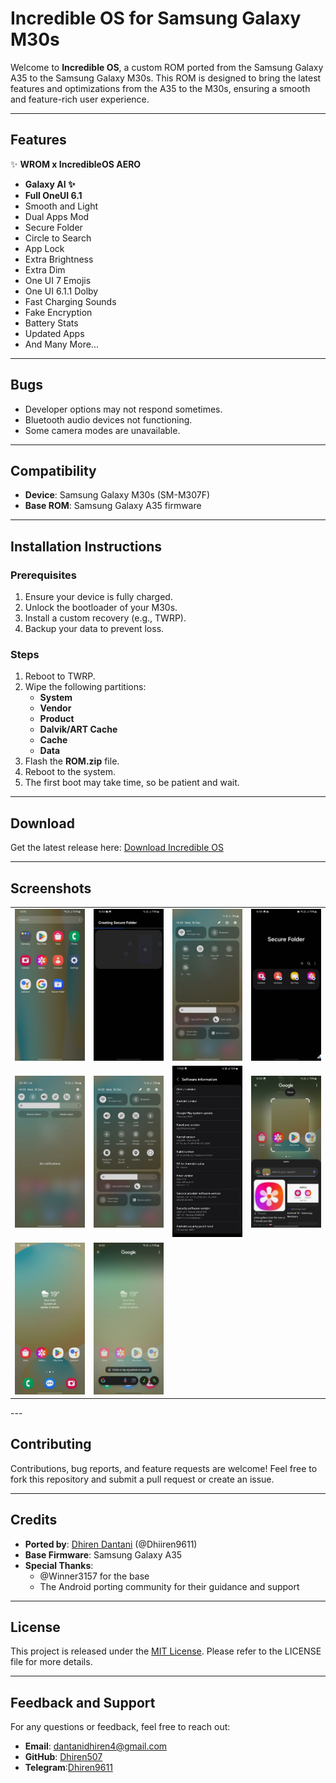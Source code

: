 # Incredible OS for Samsung Galaxy M30s

Welcome to **Incredible OS**, a custom ROM ported from the Samsung Galaxy A35 to the Samsung Galaxy M30s. This ROM is designed to bring the latest features and optimizations from the A35 to the M30s, ensuring a smooth and feature-rich user experience.

---

## Features

✨ **WROM x IncredibleOS AERO**

- **Galaxy AI ✨**
- **Full OneUI 6.1**
- Smooth and Light
- Dual Apps Mod
- Secure Folder
- Circle to Search
- App Lock
- Extra Brightness
- Extra Dim
- One UI 7 Emojis
- One UI 6.1.1 Dolby
- Fast Charging Sounds
- Fake Encryption
- Battery Stats
- Updated Apps
- And Many More...

---

## Bugs

- Developer options may not respond sometimes.
- Bluetooth audio devices not functioning.
- Some camera modes are unavailable.

---

## Compatibility

- **Device**: Samsung Galaxy M30s (SM-M307F)
- **Base ROM**: Samsung Galaxy A35 firmware

---

## Installation Instructions

### Prerequisites

1. Ensure your device is fully charged.
2. Unlock the bootloader of your M30s.
3. Install a custom recovery (e.g., TWRP).
4. Backup your data to prevent loss.

### Steps

1. Reboot to TWRP.
2. Wipe the following partitions:
   - **System**
   - **Vendor**
   - **Product**
   - **Dalvik/ART Cache**
   - **Cache**
   - **Data**
3. Flash the **ROM.zip** file.
4. Reboot to the system.
5. The first boot may take time, so be patient and wait.

---

## Download

Get the latest release here: [Download Incredible OS](https://drive.google.com/file/d/1zKvWXuddpCZ3QlUpRq432fYnhoW3YnLy/view?usp=sharing)

---

## Screenshots

<table>
  <tr>
    <td><img src="screenshots/photo_1_2025-01-19_16-00-23.jpg" alt="Screenshot 1" width="200"></td>
    <td><img src="screenshots/photo_2_2025-01-19_16-00-23.jpg" alt="Screenshot 2" width="200"></td>
    <td><img src="screenshots/photo_3_2025-01-19_16-00-23.jpg" alt="Screenshot 3" width="200"></td>
    <td><img src="screenshots/photo_4_2025-01-19_16-00-23.jpg" alt="Screenshot 4" width="200"></td>
  </tr>
  <tr>
    <td><img src="screenshots/photo_5_2025-01-19_16-00-23.jpg" alt="Screenshot 5" width="200"></td>
    <td><img src="screenshots/photo_6_2025-01-19_16-00-23.jpg" alt="Screenshot 6" width="200"></td>
    <td><img src="screenshots/photo_7_2025-01-19_16-00-23.jpg" alt="Screenshot 7" width="200"></td>
    <td><img src="screenshots/photo_8_2025-01-19_16-00-23.jpg" alt="Screenshot 8" width="200"></td>
  </tr>
  <tr>
    <td><img src="screenshots/photo_9_2025-01-19_16-00-23.jpg" alt="Screenshot 9" width="200"></td>
    <td><img src="screenshots/photo_10_2025-01-19_16-00-23.jpg" alt="Screenshot 10" width="200"></td>
  </tr>
</table>
---

## Contributing

Contributions, bug reports, and feature requests are welcome! Feel free to fork this repository and submit a pull request or create an issue.

---

## Credits

- **Ported by**: [Dhiren Dantani](https://github.com/Dhiren507) (@Dhiiren9611)
- **Base Firmware**: Samsung Galaxy A35
- **Special Thanks**:
  - @Winner3157 for the base
  - The Android porting community for their guidance and support

---

## License

This project is released under the [MIT License](LICENSE). Please refer to the LICENSE file for more details.

---

## Feedback and Support

For any questions or feedback, feel free to reach out:
- **Email**: [dantanidhiren4@gmail.com](mailto:dantanidhiren4@gmail.com)
- **GitHub**: [Dhiren507](https://github.com/Dhiren507)
- **Telegram**:[Dhiren9611](https://t.me/Dhiren507)
